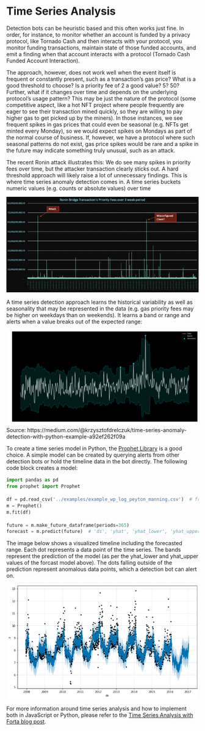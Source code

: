 # Time Series Analysis

Detection bots can be heuristic based and this often works just fine. In order, for instance, to monitor whether an account is funded by a privacy protocol, like Tornado Cash and then interacts with your protocol, you monitor funding transactions, maintain state of those funded accounts, and emit a finding when that account interacts with a protocol (Tornado Cash Funded Account Interaction).

The approach, however, does not work well when the event itself is frequent or constantly present, such as a transaction’s gas price? What is a good threshold to choose? Is a priority fee of 2 a good value? 5? 50? Further, what if it changes over time and depends on the underlying protocol’s usage pattern? This may be just the nature of the protocol (some competitive aspect, like a hot NFT project where people frequently are eager to see their transaction mined quickly, so they are willing to pay higher gas to get picked up by the miners). In those instances, we see frequent spikes in gas prices that could even be seasonal (e.g. NFTs get minted every Monday), so we would expect spikes on Mondays as part of the normal course of business. If, however, we have a protocol where such seasonal patterns do not exist, gas price spikes would be rare and a spike in the future may indicate something truly unusual, such as an attack. 

The recent Ronin attack illustrates this: We do see many spikes in priority fees over time, but the attacker transaction clearly sticks out. A hard threshold approach will likely raise a lot of unnecessary findings. This is where time series anomaly detection comes in. A time series buckets numeric values (e.g. counts or absolute values) over time

<img src="ronin-attack-priority-fee.png" alt="Ronin Bridge Transaction's Priority Fee over 3 week period" width="800"/>

A time series detection approach learns the historical variability as well as seasonality that may be represented in the data (e.g. gas priority fees may be higher on weekdays than on weekends). It learns a band or range and alerts when a value breaks out of the expected range:

<img src="time-series.png" alt="Ronin Bridge Transaction's Priority Fee over 3 week period" width="800"/>
Source: https://medium.com/@krzysztofdrelczuk/time-series-anomaly-detection-with-python-example-a92ef262f09a 

To create a time series model in Python, the [Prophet Library](https://facebook.github.io/prophet/docs/quick_start.html) is a good choice. A simple model can be created by querying alerts from other detection bots or hold the timeline data in the bot directly. The following code block creates a model:

```python
import pandas as pd
from prophet import Prophet

df = pd.read_csv('../examples/example_wp_log_peyton_manning.csv')  # from https://github.com/facebook/prophet/blob/main/examples/example_wp_log_peyton_manning.csv
m = Prophet()
m.fit(df)

future = m.make_future_dataframe(periods=365)
forecast = m.predict(future)  # 'ds', 'yhat', 'yhat_lower', 'yhat_upper'
```

The image below shows a visualized timeline including the forecasted range. Each dot represents a data point of the time series. The bands represent the prediction of the model (as per the yhat_lower and yhat_upper values of the forcast model above). The dots falling outside of the prediction represent anomalous data points, which a detection bot can alert on.

<img src="prophet-forecast.png" alt="Prophet Forecast" width="800"/>

For more information around time series analysis and how to implement both in JavaScript or Python, please refer to the [Time Series Analysis with Forta blog post](https://forta.org/blog/time-series-analysis-with-forta/).